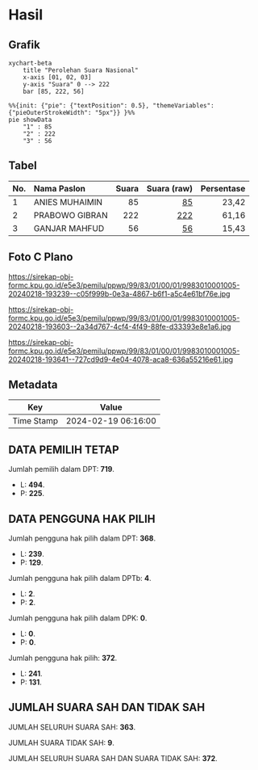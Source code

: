 # Hasil

## Grafik

```mermaid
xychart-beta
    title "Perolehan Suara Nasional"
    x-axis [01, 02, 03]
    y-axis "Suara" 0 --> 222
    bar [85, 222, 56]
```

```mermaid
%%{init: {"pie": {"textPosition": 0.5}, "themeVariables": {"pieOuterStrokeWidth": "5px"}} }%%
pie showData
    "1" : 85
    "2" : 222
    "3" : 56
```

## Tabel

| No. | Nama Paslon    | Suara | Suara (raw) | Persentase |
|:--- |:-------------- | -----:| -----------:| ----------:|
| 1   | ANIES MUHAIMIN | 85    | [85][p-1]   | 23,42      |
| 2   | PRABOWO GIBRAN | 222   | [222][p-2]  | 61,16      |
| 3   | GANJAR MAHFUD  | 56    | [56][p-3]   | 15,43      |


[p-1]: https://github.com/gigit-pemilu/pemilu-2024/blob/main/pilpres/hitung-suara/sub/99-luar-negeri/sub/83-osaka-jepang/sub/01-osaka-jepang/sub/0001-osaka-jepang/sub/005-pos-005/sub/paslon-1.txt
[p-2]: https://github.com/gigit-pemilu/pemilu-2024/blob/main/pilpres/hitung-suara/sub/99-luar-negeri/sub/83-osaka-jepang/sub/01-osaka-jepang/sub/0001-osaka-jepang/sub/005-pos-005/sub/paslon-2.txt
[p-3]: https://github.com/gigit-pemilu/pemilu-2024/blob/main/pilpres/hitung-suara/sub/99-luar-negeri/sub/83-osaka-jepang/sub/01-osaka-jepang/sub/0001-osaka-jepang/sub/005-pos-005/sub/paslon-3.txt

## Foto C Plano

https://sirekap-obj-formc.kpu.go.id/e5e3/pemilu/ppwp/99/83/01/00/01/9983010001005-20240218-193239--c05f999b-0e3a-4867-b6f1-a5c4e61bf76e.jpg

https://sirekap-obj-formc.kpu.go.id/e5e3/pemilu/ppwp/99/83/01/00/01/9983010001005-20240218-193603--2a34d767-4cf4-4f49-88fe-d33393e8e1a6.jpg

https://sirekap-obj-formc.kpu.go.id/e5e3/pemilu/ppwp/99/83/01/00/01/9983010001005-20240218-193641--727cd9d9-4e04-4078-aca8-636a55216e61.jpg


## Metadata

| Key        | Value               |
| ---------- | ------------------- |
| Time Stamp | 2024-02-19 06:16:00 |


## DATA PEMILIH TETAP

Jumlah pemilih dalam DPT: **719**.
 * L: **494**.
 * P: **225**.

## DATA PENGGUNA HAK PILIH

Jumlah pengguna hak pilih dalam DPT: **368**.
 * L: **239**.
 * P: **129**.

Jumlah pengguna hak pilih dalam DPTb: **4**.
 * L: **2**.
 * P: **2**.

Jumlah pengguna hak pilih dalam DPK: **0**.
 * L: **0**.
 * P: **0**.

Jumlah pengguna hak pilih: **372**.
 * L: **241**.
 * P: **131**.

## JUMLAH SUARA SAH DAN TIDAK SAH

JUMLAH SELURUH SUARA SAH: **363**.

JUMLAH SUARA TIDAK SAH: **9**.

JUMLAH SELURUH SUARA SAH DAN SUARA TIDAK SAH: **372**.



